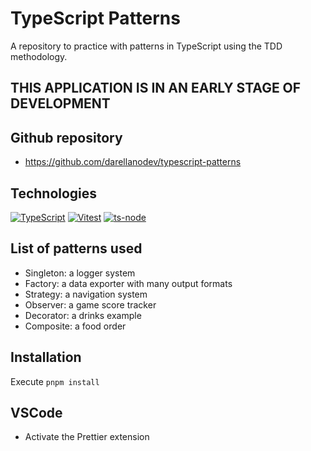 # TypeScript Patterns

A repository to practice with patterns in TypeScript using the TDD methodology.

## THIS APPLICATION IS IN AN EARLY STAGE OF DEVELOPMENT

## Github repository

- <https://github.com/darellanodev/typescript-patterns>

## Technologies

[![TypeScript](https://img.shields.io/badge/typescript-%23007ACC.svg?style=flat&logo=typescript&logoColor=white)](https://www.typescriptlang.org)
[![Vitest](https://img.shields.io/badge/vitest-%23646CFF.svg?style=flat&logo=vitest&logoColor=white)](https://vitest.dev)
[![ts-node](https://img.shields.io/badge/ts--node-%23282C34.svg?style=flat&logo=ts-node&logoColor=white)](https://typestack.github.io/ts-node)

## List of patterns used

- Singleton: a logger system
- Factory: a data exporter with many output formats
- Strategy: a navigation system
- Observer: a game score tracker
- Decorator: a drinks example
- Composite: a food order

## Installation

Execute `pnpm install`

## VSCode

- Activate the Prettier extension
